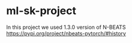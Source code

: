 # ml-sk-project

In this project we used 1.3.0 version of N-BEATS https://pypi.org/project/nbeats-pytorch/#history
